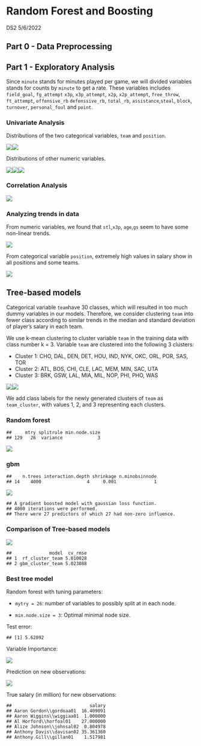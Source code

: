 Random Forest and Boosting
================
DS2
5/6/2022

## Part 0 - Data Preprocessing

## Part 1 - Exploratory Analysis

Since `minute` stands for minutes played per game, we will divided
variables stands for counts by `minute` to get a rate. These variables
includes `field_goal`, `fg_attempt` `x3p`, `x3p_attempt`, `x2p`,
`x2p_attempt`, `free_throw`, `ft_attempt`, `offensive_rb`
`defenssive_rb`, `total_rb`, `assistance`,`steal`, `block`, `turnover`,
`personal_foul` and `point`.

### Univariate Analysis

Distributions of the two categorical variables, `team` and `position`.

![](tree_final_files/figure-gfm/unnamed-chunk-2-1.png)<!-- -->![](tree_final_files/figure-gfm/unnamed-chunk-2-2.png)<!-- -->

Distributions of other numeric variables.

![](tree_final_files/figure-gfm/unnamed-chunk-3-1.png)<!-- -->![](tree_final_files/figure-gfm/unnamed-chunk-3-2.png)<!-- -->![](tree_final_files/figure-gfm/unnamed-chunk-3-3.png)<!-- -->

### Correlation Analysis

![](tree_final_files/figure-gfm/unnamed-chunk-4-1.png)<!-- -->

### Analyzing trends in data

From numeric variables, we found that `stl`,`x3p`, `age`,`gs` seem to
have some non-linear trends.

![](tree_final_files/figure-gfm/unnamed-chunk-5-1.png)<!-- -->

From categorical variable `position`, extremely high values in salary
show in all positions and some teams.

![](tree_final_files/figure-gfm/unnamed-chunk-6-1.png)<!-- -->

## Tree-based models

Categorical variable `team`have 30 classes, which will resulted in too
much dummy variables in our models. Therefore, we consider clustering
`team` into fewer class according to similar trends in the median and
standard deviation of player’s salary in each team.

We use k-mean clustering to cluster variable `team` in the training data
with class number k = 3. Variable `team` are clustered into the
following 3 clusters:

-   Cluster 1: CHO, DAL, DEN, DET, HOU, IND, NYK, OKC, ORL, POR, SAS,
    TOR
-   Cluster 2: ATL, BOS, CHI, CLE, LAC, MEM, MIN, SAC, UTA
-   Cluster 3: BRK, GSW, LAL, MIA, MIL, NOP, PHI, PHO, WAS

![](tree_final_files/figure-gfm/unnamed-chunk-9-1.png)<!-- -->![](tree_final_files/figure-gfm/unnamed-chunk-9-2.png)<!-- -->

We add class labels for the newly generated clusters of `team` as
`team_cluster`, with values 1, 2, and 3 representing each clusters.

### Random forest

    ##     mtry splitrule min.node.size
    ## 129   26  variance             3

![](tree_final_files/figure-gfm/unnamed-chunk-11-1.png)<!-- -->

### gbm

    ##    n.trees interaction.depth shrinkage n.minobsinnode
    ## 14    4000                 4     0.001              1

![](tree_final_files/figure-gfm/unnamed-chunk-12-1.png)<!-- -->

    ## A gradient boosted model with gaussian loss function.
    ## 4000 iterations were performed.
    ## There were 27 predictors of which 27 had non-zero influence.

### Comparison of Tree-based models

![](tree_final_files/figure-gfm/unnamed-chunk-13-1.png)<!-- -->

    ##              model  cv_rmse
    ## 1  rf_cluster_team 5.010028
    ## 2 gbm_cluster_team 5.023088

### Best tree model

Random forest with tuning parameters:

-   `mytry = 26`: number of variables to possibly split at in each node.

-   `min.node.size = 3`: Optimal minimal node size.

Test error:

    ## [1] 5.62092

Variable Importance:

![](tree_final_files/figure-gfm/unnamed-chunk-15-1.png)<!-- -->

Prediction on new observations:

![](tree_final_files/figure-gfm/unnamed-chunk-16-1.png)<!-- -->

True salary (in million) for new observations:

    ##                             salary
    ## Aaron Gordon\\gordoaa01  16.409091
    ## Aaron Wiggins\\wiggiaa01  1.000000
    ## Al Horford\\horfoal01    27.000000
    ## Alize Johnson\\johnsal02  0.804978
    ## Anthony Davis\\davisan02 35.361360
    ## Anthony Gill\\gillan01    1.517981
